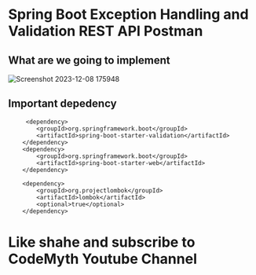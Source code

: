 # Spring Boot Exception Handling and Validation REST API Postman

## What are we going to implement

![Screenshot 2023-12-08 175948](https://github.com/CodeMythGit/ReadMeNotes/assets/90126232/17646a90-f951-4154-aa66-486e4bb482a0)

## Important depedency
   
         <dependency>
            <groupId>org.springframework.boot</groupId>
            <artifactId>spring-boot-starter-validation</artifactId>
        </dependency>
        <dependency>
            <groupId>org.springframework.boot</groupId>
            <artifactId>spring-boot-starter-web</artifactId>
        </dependency>

        <dependency>
            <groupId>org.projectlombok</groupId>
            <artifactId>lombok</artifactId>
            <optional>true</optional>
        </dependency>
# Like shahe and subscribe to CodeMyth Youtube Channel
